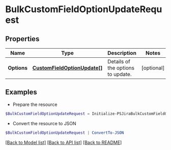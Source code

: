 # BulkCustomFieldOptionUpdateRequest
## Properties

Name | Type | Description | Notes
------------ | ------------- | ------------- | -------------
**Options** | [**CustomFieldOptionUpdate[]**](CustomFieldOptionUpdate.md) | Details of the options to update. | [optional] 

## Examples

- Prepare the resource
```powershell
$BulkCustomFieldOptionUpdateRequest = Initialize-PSJiraBulkCustomFieldOptionUpdateRequest  -Options null
```

- Convert the resource to JSON
```powershell
$BulkCustomFieldOptionUpdateRequest | ConvertTo-JSON
```

[[Back to Model list]](../README.md#documentation-for-models) [[Back to API list]](../README.md#documentation-for-api-endpoints) [[Back to README]](../README.md)

